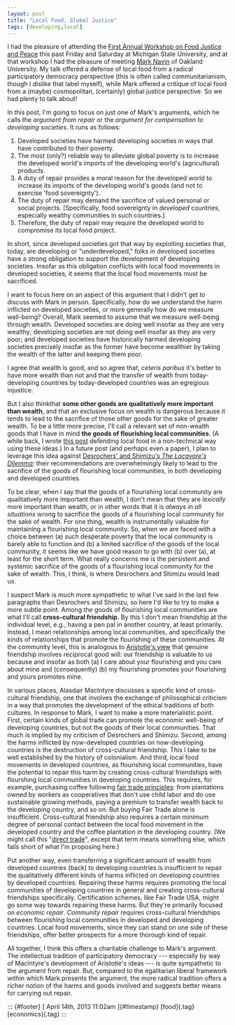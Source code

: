 ```yaml
---
layout: post
title: "Local Food, Global Justice"
tags: [developing,local]
---
```



I had the pleasure of attending the [First Annual Workshop on Food Justice and Peace](http://foodjusticepeace.org/) this past Friday and Saturday at Michigan State University, and at that workshop I had the pleasure of meeting [Mark Navin](https://sites.google.com/site/markcnavin/) of Oakland University. My talk offered a defense of local food from a radical participatory democracy perspective (this is often called communitarianism, though I dislike that label myself), while Mark offered a critique of local food from a (maybe) cosmopolitan, (certainly) global justice perspective. So we had plenty to talk about!

In this post, I'm going to focus on just one of Mark's arguments, which he calls the *argument from repair* or the *argument for compensation to developing societies*. It runs as follows:

1.  Developed societies have harmed developing societies in ways that have contributed to their poverty.
2.  The most (only?) reliable way to alleviate global poverty is to increase the developed world's imports of the developing world's (agricultural) products.
3.  A duty of repair provides a moral reason for the developed world to increase its imports of the developing world's goods (and not to exercise 'food sovereignty').
4.  The duty of repair may demand the sacrifice of valued personal or social projects. \[Specifically, food sovereignty in *developed* countries, especially wealthy communities in such countries.\]
5.  Therefore, the duty of repair may require the developed world to compromise its local food project.

In short, since developed societies got that way by exploiting societies that, today, are developing or "underdeveloped," folks in developed societies have a strong obligation to support the development of developing societies. Insofar as this obligation conflicts with local food movements in developed societies, it seems that the local food movements must be sacrificed.

I want to focus here on an aspect of this argument that I didn't get to discuss with Mark in person. Specifically, how do we understand the harm inflicted on developed societies, or more generally how do we measure well-being? Overall, Mark seemed to assume that we measure well-being through wealth. Developed societies are doing well insofar as they are very wealthy; developing societies are not doing well insofar as they are very poor; and developed societies have historically harmed developing societies precisely insofar as the former have become wealthier by taking the wealth of the latter and keeping them poor.

I agree that wealth is good, and so agree that, *ceteris paribus* it's better to have more wealth than not and that the transfer of wealth from today-developing countries by today-developed countries was an egregious injustice.

But I also thinkthat **some other goods are qualitatively more important than wealth**, and that an exclusive focus on wealth is dangerous because it tends to lead to the sacrifice of those other goods for the sake of greater wealth. To be a little more precise, I'll call a relevant set of non-wealth goods that I have in mind **the goods of flourishing local communities**. (A while back, I wrote [this post](http://jefais.tumblr.com/post/43804380520/why-local) defending local food in a non-technical way using these ideas.) In a future post (and perhaps even a paper), I plan to leverage this idea against [Desrochers' and Shimizu's *The Locavore's Dilemma*](http://www.amazon.com/The-Locavores-Dilemma-Praise-000-mile/dp/1586489402/): their recommendations are overwhelmingly likely to lead to the sacrifice of the goods of flourishing local communities, in both developing and developed countries.

To be clear, when I say that the goods of a flourishing local community are qualitatively more important than wealth, I don't mean that they are *lexically* more important than wealth, or in other words that it is *always in all situations* wrong to sacrifice the goods of a flourishing local community for the sake of wealth. For one thing, wealth is instrumentally valuable for maintaining a flourishing local community. So, when we are faced with a choice between (a) such desperate poverty that the local community is barely able to function and (b) a limited sacrifice of the goods of the local community, it seems like we have good reason to go with (b) over (a), at least for the short term. What really concerns me is the persistent and systemic sacrifice of the goods of a flourishing local community for the sake of wealth. This, I think, is where Desrochers and Shimizu would lead us.

I suspect Mark is much more sympathetic to what I've said in the last few paragraphs than Desrochers and Shimizu, so here I'd like to try to make a more subtle point. Among the goods of flourishing local communities are what I'll call **cross-cultural friendship**. By this I don't mean friendship at the individual level, e.g., having a pen pal in another country, at least primarily. Instead, I mean relationships among local communities, and specifically the kinds of relationships that promote the flourishing of these communities. At the community level, this is analogous to [Aristotle's view](http://plato.stanford.edu/entries/aristotle-ethics/#Fri) that genuine friendship involves reciprocal good will: our friendship is valuable to us because and insofar as both (a) I care about your flourishing and you care about mine and (consequently) (b) my flourishing promotes your flourishing and yours promotes mine.

In various places, Alasdair MacIntyre discusses a specific kind of cross-cultural friendship, one that involves the exchange of philosophical criticism in a way that promotes the development of the ethical traditions of both cultures. In response to Mark, I want to make a more materialistic point. First, certain kinds of global trade can promote the economic well-being of developing countries, but not the goods of their local communities. That much is implied by my criticism of Desrochers and Shimizu. Second, among the harms inflicted by now-developed countries on now-developing countries is the destruction of cross-cultural friendship. This I take to be well established by the history of colonialism. And third, local food movements in developed countries, as flourishing local communities, have the potential to repair this harm by creating cross-cultural friendships with flourshing local communities in developing countries. This requires, for example, purchasing coffee following [fair trade principles](http://www.fairtradeusa.org/sites/all/files/wysiwyg/filemanager/standards/FTUSA_Standards_Principles.pdf): from plantations owned by workers as cooperatives that don't use child labor and do use sustainable growing methods, paying a premium to transfer wealth back to the developing country, and so on. But buying Fair Trade alone is insufficient. Cross-cultural friendship also requires a certain minimum degree of personal contact between the local food movement in the developed country and the coffee plantation in the developing country. (We might call this "[direct trade](http://www.ethicalcoffee.net/direct.html)", except that term means something else, which falls short of what I'm proposing here.)

Put another way, even transferring a significant amount of wealth from developed countries (back) to developing countries is insufficient to repair the qualitatively different kinds of harms inflicted on developing countries by developed countries. Repairing these harms requires promoting the local communities of developing countries in general and creating cross-cultural friendships specifically. Certification schemes, like Fair Trade USA, might go some way towards repairing these harms. But they're primarily focused on *economic repair*. *Community repair* requires cross-cultural friendships between flourishing local communities in developed and developing countries. Local food movements, since they can stand on one side of these friendships, offer better prospects for a more thorough kind of repair.

All together, I think this offers a charitable challenge to Mark's argument. The intellectual tradition of participatory democracy --- especially by way of MacIntyre's development of Aristotle's ideas --- is quite sympathetic to the argument from repair. But, compared to the egalitarian liberal framework within which Mark presents the argument, the more radical tradition offers a richer notion of the harms and goods involved and suggests better means for carrying out repair.

::: {#footer}
[ April 14th, 2013 11:02am ]{#timestamp} [food]{.tag} [economics]{.tag}
:::

